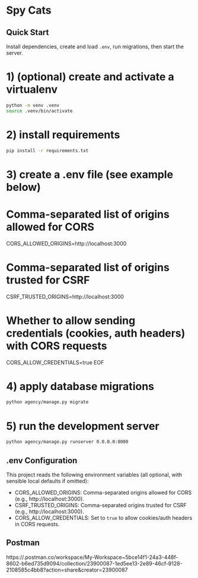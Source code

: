 # Spy Cats

## Quick Start

Install dependencies, create and load `.env`, run migrations, then start the server.


# 1) (optional) create and activate a virtualenv
```bash
python -m venv .venv
source .venv/bin/activate
```

# 2) install requirements
```bash
pip install -r requirements.txt
```

# 3) create a .env file (see example below)
# Comma-separated list of origins allowed for CORS
CORS_ALLOWED_ORIGINS=http://localhost:3000

# Comma-separated list of origins trusted for CSRF
CSRF_TRUSTED_ORIGINS=http://localhost:3000

# Whether to allow sending credentials (cookies, auth headers) with CORS requests
CORS_ALLOW_CREDENTIALS=true
EOF

# 4) apply database migrations
```bash
python agency/manage.py migrate
```
# 5) run the development server
```bash
python agency/manage.py runserver 0.0.0.0:8000
```

## .env Configuration

This project reads the following environment variables (all optional, with sensible local defaults if omitted):

- CORS_ALLOWED_ORIGINS: Comma-separated origins allowed for CORS (e.g., http://localhost:3000).
- CSRF_TRUSTED_ORIGINS: Comma-separated origins trusted for CSRF (e.g., http://localhost:3000).
- CORS_ALLOW_CREDENTIALS: Set to `true` to allow cookies/auth headers in CORS requests.

## Postman

https://.postman.co/workspace/My-Workspace~5bce14f1-24a3-448f-8602-b6ed735d9094/collection/23900087-1ed5ee13-2e89-46cf-9128-2108585c4bb8?action=share&creator=23900087

